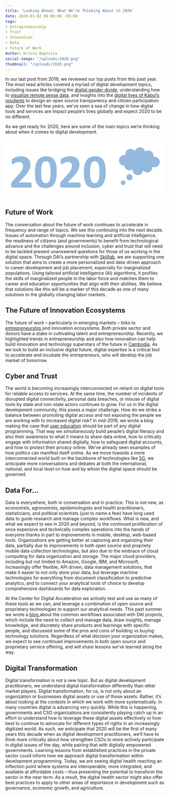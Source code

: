 ```yaml
---
title: 'Looking Ahead: What We’re Thinking About in 2020'
date: 2019-01-02 06:00:00 -05:00
tags:
- Entrepreneurship
- Trust
- Innovation
- Data
- Future of Work
Author: Krista Baptista
social-image: "/uploads/2020.png"
thumbnail: "/uploads/2020.png"
---
```


In our last post from 2019, we reviewed our top posts from this past year. The most read articles covered a myriad of digital development topics, including issues like bridging the [digital gender divide](https://dai-global-digital.com/lessons-learned-from-cambodia.html),   understanding how to [visualize remote sense data](https://dai-global-digital.com/visualizing-remotely-sensed-data-true-color-and-false-color.html), and insights into the [digital lives of Kabul’s residents](https://dai-global-digital.com/citizen-centered-design-and-frontier-insights-in-kabul-municipality.html) to design an open source transparency and citizen participation app. Over the last few years, we’ve seen a sea of change in how digital tools and services are impact people’s lives globally and expect 2020 to be no different.

As we get ready for 2020, here are some of the main topics we’re thinking about when it comes to digital development.

<!--more-->

![2020.png](/uploads/2020.png)

## Future of Work

The conversation about the future of work continues to accelerate in frequency and range of topics. We see this continuing into the next decade. Issues of automation through machine learning and artificial intelligence, the readiness of citizens (and governments) to benefit from technological advance and the challenges around inclusion, cyber and trust that will need to be tackled present unanswered questions for those of us working in the digital space.  Through DAI’s partnership with [Skilllab](https://dai-global-digital.com/partnership-with-award-winning-tech-startup-skilllab.html?utm_source=related-box), we are supporting one solution that aims to create a more personalized and data-driven approach to career development and job placement, especially for marginalized populations. Using tailored artificial intelligence (AI) algorithms, it profiles the skills of marginalized people in the labor force and matches them to career and education opportunities that align with their abilities. We believe that solutions like this will be a marker of this decade as one of many solutions to the globally changing labor markets.

## The Future of Innovation Ecosystems

The future of work – particularly in emerging markets – links to [entrepreneurship ](https://dai-global-digital.com/10-trends-changing-entrepreneurship-ecosystems.html)and innovation ecosystems.  Both private sector and donors have a stake in cultivating talent and entrepreneurship.  Recently, we highlighted trends in entrepreneurship and also how innovation can help build innovation and technology superstars of the future in [Cambodia](https://dai-global-digital.com/cambodia.html).  As we look to build an inclusive digital future, digital expertise is a critical tool to accelerate and incubate the entrepreneurs, who will develop the job market of tomorrow.

## Cyber and Trust

The world is becoming increasingly interconnected on reliant on digital tools for reliable access to services. At the same time, the number of incidents of disrupted digital connectivity, personal data breaches, or misuse of digital tools by state and non-state actors continues to grow. For us in the digital development community, this poses a major challenge. How do we strike a balance between promoting digital access and not exposing the people we are working with to increased digital risk? In mid-2019, we wrote a blog making the case that [user education](https://dai-global-digital.com/the-missing-digital-principle-educate-the-user.html) should be part of any digital programming. That way we simultaneously build people’s digital literacy and also their awareness to what it means to share data online, how to critically engage with information shared digitally, how to safeguard digital accounts, and how to protect their privacy online. We’ve already seen examples of how politics can manifest itself online. As we move towards a more interconnected world built on the backbone of technologies like [5G](https://dai-global-digital.com/what-makes-this-wireless-technology-5g-different-than-all-other-wireless-technologies.html), we anticipate more conversations and debates at both the international, national, and local level on how and by whom the digital space should be governed.

## Data For…

Data is everywhere, both in conversation and in practice. This is not new, as economists, agronomists, epidemiologists and health practitioners, statisticians, and political scientists (just to name a few) have long used data to guide research and manage complex workflows. What is new, and what we expect to see in 2020 and beyond, is the continued proliferation of once expensive and technically complex operations into the hands of everyone thanks in part to improvements in mobile, desktop, web-based tools. Organizations are getting better at capturing and organizing their data, partially due to improvements in both open source and propriety mobile data collection technologies, but also due to the embrace of cloud computing for data organization and storage. The major cloud providers, including but not limited to Amazon, Google, IBM, and Microsoft, increasingly offer flexible, API driven, data management solutions, that make it easier to not only store your data, but leverage machine technologies for everything from document classification to predictive analytics, and to connect your analytical tools of choice to develop comprehensive dashboards for data exploration.

At the Center for Digital Acceleration we actively test and use as many of these tools as we can, and leverage a combination of open source and proprietary technologies to support our analytical needs. This past summer we wrote a [blog ](https://dai-global-digital.com/open-source-vs-proprietary-data-management-stack-which-one-is-right-for-your-team.html)about the common workflows associated with DAI projects, which include the need to collect and manage data, draw insights, manage knowledge, and discretely share products and learnings with specific people, and discussed some of the pros and cons of building vs buying technology solutions. Regardless of what decision your organization makes, we expect to see continued improvements in both open source and proprietary service offering, and will share lessons we’ve learned along the way.

## Digital Transformation

Digital transformation is not a new topic. But as digital development practitioners, we understand digital transformation differently than other market players. Digital transformation, for us, is not only about an organization or businesses digital assets or use of those assets. Rather, it’s about looking at the contexts in which we work with more systematically. In many countries digital is advancing very quickly. While this is happening, governments and CSO organizations are consistently playing catch up in an effort to understand how to leverage these digital assets effectively or how best to continue to advocate for different types of rights in an increasingly digitized world. As such, we anticipate that 2020 will be the first of many years this decade when as digital development practitioners, we’ll have to think more critically about how strengthen CSOs to more actively participate in digital issues of the day, while pairing that with digitally empowered governments. Learning lessons from established practices in the private sector could inform how we approach digital transformation within development programming. Today, we are seeing digital health reaching an inflection point where systems are interoperable, more integrated, and available at affordable costs – thus presenting the potential to transform the sector in the near term. As a result, the digital health sector might also offer best practices to apply to other areas of importance in development such as governance, economic growth, and agriculture.